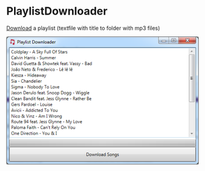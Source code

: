 PlaylistDownloader
==================

[Download](PlayListDownloaderDist.zip) a playlist (textfile with title to folder with mp3 files)

![main window screenshot](screenshot.png)
